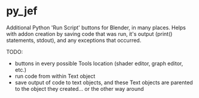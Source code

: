 # py_jef
Additional Python 'Run Script' buttons for Blender, in many places.
Helps with addon creation by saving code that was run, it's output (print() statements, stdout), and any exceptions that occurred.

TODO:
- buttons in every possible Tools location (shader editor, graph editor, etc.)
- run code from within Text object
- save output of code to text objects, and these Text objects are parented to the object they created... or the other way around
